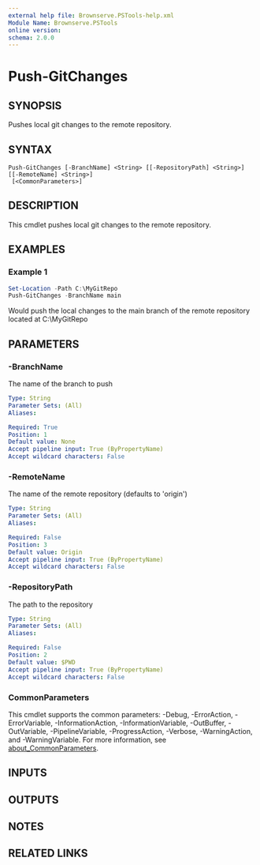 ```yaml
---
external help file: Brownserve.PSTools-help.xml
Module Name: Brownserve.PSTools
online version:
schema: 2.0.0
---
```


# Push-GitChanges

## SYNOPSIS

Pushes local git changes to the remote repository.

## SYNTAX

```text
Push-GitChanges [-BranchName] <String> [[-RepositoryPath] <String>] [[-RemoteName] <String>]
 [<CommonParameters>]
```

## DESCRIPTION

This cmdlet pushes local git changes to the remote repository.

## EXAMPLES

### Example 1

```powershell
Set-Location -Path C:\MyGitRepo
Push-GitChanges -BranchName main
```

Would push the local changes to the main branch of the remote repository located at C:\MyGitRepo

## PARAMETERS

### -BranchName

The name of the branch to push

```yaml
Type: String
Parameter Sets: (All)
Aliases:

Required: True
Position: 1
Default value: None
Accept pipeline input: True (ByPropertyName)
Accept wildcard characters: False
```

### -RemoteName

The name of the remote repository (defaults to 'origin')

```yaml
Type: String
Parameter Sets: (All)
Aliases:

Required: False
Position: 3
Default value: Origin
Accept pipeline input: True (ByPropertyName)
Accept wildcard characters: False
```

### -RepositoryPath

The path to the repository

```yaml
Type: String
Parameter Sets: (All)
Aliases:

Required: False
Position: 2
Default value: $PWD
Accept pipeline input: True (ByPropertyName)
Accept wildcard characters: False
```

### CommonParameters

This cmdlet supports the common parameters: -Debug, -ErrorAction, -ErrorVariable, -InformationAction, -InformationVariable, -OutBuffer, -OutVariable, -PipelineVariable, -ProgressAction, -Verbose, -WarningAction, and -WarningVariable. For more information, see [about_CommonParameters](http://go.microsoft.com/fwlink/?LinkID=113216).

## INPUTS

## OUTPUTS

## NOTES

## RELATED LINKS
